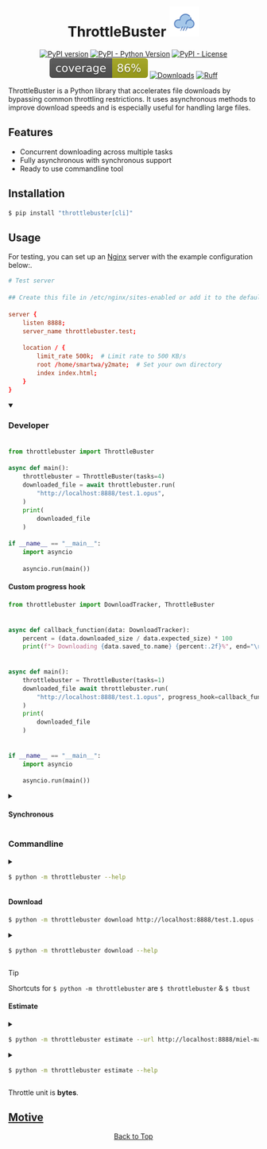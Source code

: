 <div align="center">


<h1>ThrottleBuster  <img alt="Project logo" src="https://raw.githubusercontent.com/Simatwa/ThrottleBuster/refs/heads/main/assets/logo.png" width="60px"/></h1>

[![PyPI version](https://badge.fury.io/py/throttlebuster.svg)](https://pypi.org/project/throttlebuster)
[![PyPI - Python Version](https://img.shields.io/pypi/pyversions/throttlebuster)](https://pypi.org/project/throttlebuster)
[![PyPI - License](https://img.shields.io/pypi/l/throttlebuster)](https://pypi.org/project/throttlebuster)
[![Code Coverage](https://raw.githubusercontent.com/Simatwa/ThrottleBuster/refs/heads/main/assets/coverage.svg)]()
[![Downloads](https://pepy.tech/badge/throttlebuster)](https://pepy.tech/project/throttlebuster)
[![Ruff](https://img.shields.io/endpoint?url=https://raw.githubusercontent.com/astral-sh/ruff/main/assets/badge/v2.json)](https://github.com/astral-sh/ruff)
</div>

ThrottleBuster is a Python library that accelerates file downloads by bypassing common throttling restrictions. It uses asynchronous methods to improve download speeds and is especially useful for handling large files.

## Features

- Concurrent downloading across multiple tasks
- Fully asynchronous with synchronous support
- Ready to use commandline tool


## Installation

```bash
$ pip install "throttlebuster[cli]"
```

## Usage

For testing, you can set up an [Nginx](https://nginx.org) server with the example configuration below:.

```conf
# Test server

## Create this file in /etc/nginx/sites-enabled or add it to the default nginx.conf

server {
    listen 8888;
    server_name throttlebuster.test;

    location / {
        limit_rate 500k;  # Limit rate to 500 KB/s
        root /home/smartwa/y2mate;  # Set your own directory
        index index.html;
    }
}

```

<details open>

<summary>

### Developer
</summary>

```python

from throttlebuster import ThrottleBuster

async def main():
    throttlebuster = ThrottleBuster(tasks=4)
    downloaded_file = await throttlebuster.run(
        "http://localhost:8888/test.1.opus",
    )
    print(
        downloaded_file
    )

if __name__ == "__main__":
    import asyncio

    asyncio.run(main())

```

#### Custom progress hook

```python
from throttlebuster import DownloadTracker, ThrottleBuster


async def callback_function(data: DownloadTracker):
    percent = (data.downloaded_size / data.expected_size) * 100
    print(f"> Downloading {data.saved_to.name} {percent:.2f}%", end="\r")


async def main():
    throttlebuster = ThrottleBuster(tasks=1)
    downloaded_file await throttlebuster.run(
        "http://localhost:8888/test.1.opus", progress_hook=callback_function
    )
    print(
        downloaded_file
    )


if __name__ == "__main__":
    import asyncio

    asyncio.run(main())

```

<details>

<summary>

#### Synchronous
</summary>

```python
from throttlebuster import ThrottleBuster

throttlebuster = ThrottleBuster()

downloaed_file = throttlebuster.run_sync("http://localhost:8888/test.1.opus")

print(
    downloaded_file
)

```
</details>

</details>

### Commandline

<details>

<summary>

```sh
$ python -m throttlebuster --help
```
</summary>

```
Usage: python -m throttlebuster [OPTIONS] COMMAND [ARGS]...

  Accelerate file downloads by overcoming throttling restrictions envvar-
  prefix : THROTTLEBUSTER.

Options:
  --version  Show the version and exit.
  --help     Show this message and exit.

Commands:
  d         Download file using http/s protocol
  download  Download file using http/s protocol
  e         Estimate download duration for different task amount
  estimate  Estimate download duration for different task amount
```

</details>

#### Download

```sh
$ python -m throttlebuster download http://localhost:8888/test.1.opus --tasks 14
```

<details>

<summary>

```sh
$ python -m throttlebuster download --help
```

</summary>

```
Usage: python -m throttlebuster download [OPTIONS] URL

  Download file using http/s protocol

Options:
  -T, --tasks INTEGER RANGE       Number of tasks to carry out the download
                                  [default: 2; 1<=x<=1000]
  -Z, --chunk-size INTEGER        Streaming download chunk size in kilobytes
                                  [default: 256]
  -D, --dir DIRECTORY             Directory for saving the downloaded file to
                                  [default:
                                  /home/smartwa/git/smartwa/throttlebuster]
  -P, --part-dir DIRECTORY        Directory for temporarily saving the
                                  downloaded file-parts to  [default:
                                  /home/smartwa/git/smartwa/throttlebuster]
  -E, --part-extension TEXT       Filename extension for download parts
                                  [default: .part]
  -H, --request-headers TEXT...   Httpx request header - [key value] : default
  -C, --request-cookies TEXT...   Httpx request cookie - [key value]: default
  -B, --merge-buffer-size INTEGER RANGE
                                  Buffer size for merging the separated files
                                  in kilobytes  [default: 256; 1<=x<=102400]
  -F, --filename TEXT             Filename for the downloaded content
  -M, --mode [start|resume|auto]  Whether to start or resume incomplete
                                  download  [default: auto]
  -L, --file-size INTEGER         Size of the file to be downloaded
  -X, --proxy TEXT                Request proxy with schema of any type
                                  [default: system-set]
  -R, --timeout-retry-attempts INTEGER
                                  Number of times to retry download upon read
                                  request timing out  [default: 10]
  -K, --colour TEXT               Progress bar display color  [default: cyan]
  -k, --keep-parts                Whether to retain the separate download
                                  parts
  -s, --simple                    Show percentage and bar only in progressbar
  -t, --test                      Just test if download is possible but do not
                                  actually download
  -a, --ascii                     Use unicode (smooth blocks) to fill the
                                  progress-bar meter
  -l, --no-leave                  Do not keep traces of the progressbar
  -z, --disable-progress-bar      Do not show progress_bar
  -i, --suppress-incompatible-error
                                  Do no raise error when response headers lack
                                  Etag
  --follow-redirects / --no-follow-redirects
                                  Follow url redirects by the server
                                  [default: no-follow-redirects]
  --verify / --no-verify          Verify server certificate  [default: verify]
  -q, --quiet                     Do not show any interactive information
  -v, --verbose                   Show more detailed information  [default: 0]
  --help                          Show this message and exit.
```

</details>

> [!TIP]
> Shortcuts for `$ python -m throttlebuster` are `$ throttlebuster` & `$ tbust`

#### Estimate

<details>

<summary>

```sh
$ python -m throttlebuster estimate --url http://localhost:8888/miel-martin.webm 260000

```

</summary>

```
       337.88 MB at 260.00 KB/s       
┏━━━━━━━┳━━━━━━━━━━━━┳━━━━━━━━━━━━━━━┓
┃ Tasks ┃ Duration   ┃ Load per task ┃
┡━━━━━━━╇━━━━━━━━━━━━╇━━━━━━━━━━━━━━━┩
│ 20    │ 1.08 Mins  │ 16.89 MB      │
│ 19    │ 1.14 Mins  │ 17.78 MB      │
│ 18    │ 1.20 Mins  │ 18.77 MB      │
│ 17    │ 1.27 Mins  │ 19.88 MB      │
│ 16    │ 1.35 Mins  │ 21.12 MB      │
│ 15    │ 1.44 Mins  │ 22.53 MB      │
│ 14    │ 1.55 Mins  │ 24.13 MB      │
│ 13    │ 1.67 Mins  │ 25.99 MB      │
│ 12    │ 1.80 Mins  │ 28.16 MB      │
│ 11    │ 1.97 Mins  │ 30.72 MB      │
│ 10    │ 2.17 Mins  │ 33.79 MB      │
│ 9     │ 2.41 Mins  │ 37.54 MB      │
│ 8     │ 2.71 Mins  │ 42.24 MB      │
│ 7     │ 3.09 Mins  │ 48.27 MB      │
│ 6     │ 3.61 Mins  │ 56.31 MB      │
│ 5     │ 4.33 Mins  │ 67.58 MB      │
│ 4     │ 5.41 Mins  │ 84.47 MB      │
│ 3     │ 7.22 Mins  │ 112.63 MB     │
│ 2     │ 10.83 Mins │ 168.94 MB     │
│ 1     │ 21.66 Mins │ 337.88 MB     │
└───────┴────────────┴───────────────┘
```

</details>


<details>

<summary>

```sh
$ python -m throttlebuster estimate --help
```

</summary>

```
Usage: python -m throttlebuster estimate [OPTIONS] THROTTLE

  Estimate download duration for different task amount

Options:
  -U, --url TEXT             Url to the target file
  -S, --size INTEGER         Size in bytes of the targeted file
  -T, --tasks INTEGER RANGE  Tasks amount to base the estimate on : Range
                             (2-30)  [1<=x<=1000]
  -j, --json                 Stdout estimates in json format
  --help                     Show this message and exit.
```

</details>

Throttle unit is **bytes**.

## [Motive](https://github.com/Simatwa/moviebox-api/issues/29#issue-3297158834)

<div align="center">

[Back to Top](#throttlebuster)

</div>
